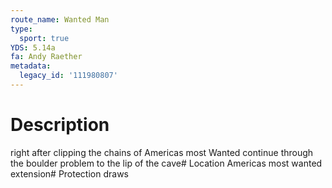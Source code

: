 ```yaml
---
route_name: Wanted Man
type:
  sport: true
YDS: 5.14a
fa: Andy Raether
metadata:
  legacy_id: '111980807'
---
```

# Description
right after clipping the chains of Americas most Wanted continue through the boulder problem to the lip of the cave# Location
Americas most wanted extension# Protection
draws